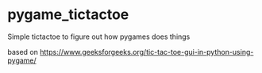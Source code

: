 # pygame_tictactoe

Simple tictactoe to figure out how pygames does things

based on https://www.geeksforgeeks.org/tic-tac-toe-gui-in-python-using-pygame/


